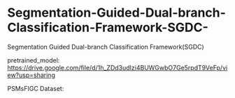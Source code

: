 # Segmentation-Guided-Dual-branch-Classification-Framework-SGDC-
Segmentation Guided Dual-branch Classification Framework(SGDC)

pretrained_model: https://drive.google.com/file/d/1h_ZDd3udIzi4BUWGwbO7Ge5rpdT9VeFp/view?usp=sharing

PSMsFIGC Dataset:
